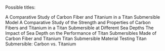 Possible titles:

A Comparative Study of Carbon Fiber and Titanium in a Titan Submersible Model
A Comparative Study of the Strength and Properties of Carbon Fibers and Titanium in a Titan Submersible at Different Sea Depths
The Impact of Sea Depth on the Performance of Titan Submersibles Made of Carbon Fiber and Titanium
Titan Submersible Material Testing
Titan Submersible: Carbon vs. Titanium
